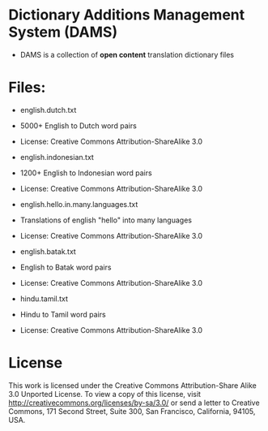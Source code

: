 
Dictionary Additions Management System (DAMS)
====

* DAMS is a collection of **open content** translation dictionary files


Files:
====

* english.dutch.txt
 * 5000+ English to Dutch word pairs
 * License: Creative Commons Attribution-ShareAlike 3.0

* english.indonesian.txt
 * 1200+ English to Indonesian word pairs
 * License: Creative Commons Attribution-ShareAlike 3.0

* english.hello.in.many.languages.txt
 * Translations of english "hello" into many languages
 * License: Creative Commons Attribution-ShareAlike 3.0

* english.batak.txt
 * English to Batak word pairs
 * License: Creative Commons Attribution-ShareAlike 3.0

* hindu.tamil.txt
 * Hindu to Tamil word pairs
 * License: Creative Commons Attribution-ShareAlike 3.0

License
====

This work is licensed under the Creative Commons Attribution-Share Alike 3.0 Unported License. 
To view a copy of this license, visit http://creativecommons.org/licenses/by-sa/3.0/ 
or send a letter to Creative Commons, 171 Second Street, Suite 300, San Francisco, California, 94105, USA.

